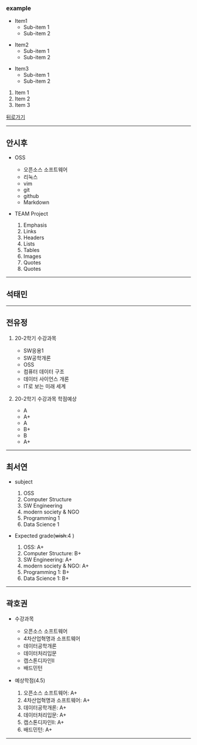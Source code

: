 ### example  
* Item1  
    * Sub-item 1  
    * Sub-item 2  
+ Item2  
    + Sub-item 1  
    + Sub-item 2  
- Item3  
    - Sub-item 1  
    - Sub-item 2  

1. Item 1  
2. Item 2  
3. Item 3  

[뒤로가기](./README.md)

* * *
## 안시후
- OSS
    - 오픈소스 소프트웨어
    - 리눅스
    - vim
    - git
    - github
    - Markdown
  
- TEAM Project
    1. Emphasis
    2. Links
    3. Headers
    4. Lists
    5. Tables
    6. Images
    7. Quotes
    8. Quotes
  
_ _ _
## 석태민
  
_ _ _
## 전유정
1. 20-2학기 수강과목
    + SW응용1
    + SW공학개론
    + OSS
    + 컴퓨터 데이터 구조
    + 데이터 사이언스 개론
    + IT로 보는 미래 세계

2. 20-2학기 수강과목 학점예상
    - A
    - A+
    - A
    - B+
    - B
    - A+
_ _ _
## 최서연
- subject
    1. OSS
    2. Computer Structure
    3. SW Engineering
    4. modern society & NGO
    5. Programming 1 
    6. Data Science 1 

- Expected grade(~~wish~~:4 )
    1. OSS: A+
    2. Computer Structure: B+ 
    3. SW Engineering: A+
    4. modern society & NGO: A+
    5. Programming 1: B+
    6. Data Science 1: B+



_ _ _
## 곽호권
- 수강과목
  - 오픈소스 소프트웨어
  - 4차산업혁명과 소프트웨어
  - 데이터공학개론
  - 데이터처리입문
  - 캡스톤디자인ll
  - 배드민턴
  
- 예상학점(4.5)
  1. 오픈소스 소프트웨어: A+
  1. 4차산업혁명과 소프트웨어: A+
  1. 데이터공학개론: A+
  1. 데이터처리입문: A+
  1. 캡스톤디자인ll: A+
  1. 배드민턴: A+  
  
_ _ _
